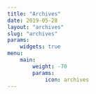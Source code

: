 ```yaml
---
title: "Archives"
date: 2019-05-28
layout: "archives"
slug: "archives"
params:
    widgets: true
menu:
    main:
        weight: -70
        params: 
            icon: archives
---
```

